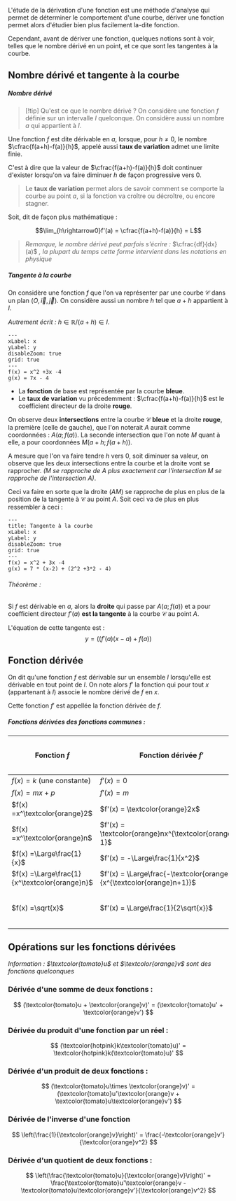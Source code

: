 
L'étude de la dérivation d'une fonction est une méthode d'analyse qui permet de déterminer le comportement d'une courbe, dériver une fonction permet alors d'étudier bien plus facilement la-dite fonction.

Cependant, avant de dériver une fonction, quelques notions sont à voir, telles que le nombre dérivé en un point, et ce que sont les tangentes à la courbe.

## Nombre dérivé et tangente à la courbe

##### Nombre dérivé

>[!tip] Qu'est ce que le nombre dérivé ? 
>On considère une fonction $f$ définie sur un intervalle $I$ quelconque.
On considère aussi un nombre $a$ qui appartient à $I$. 
>
Une fonction $f$ est dite dérivable en $a$, lorsque, pour $h \neq 0$, le nombre $\cfrac{f(a+h)-f(a)}{h}$, appelé aussi **taux de variation** admet une limite finie. 
>
C'est à dire que la valeur de $\cfrac{f(a+h)-f(a)}{h}$ doit continuer d'exister lorsqu'on va faire diminuer $h$ de façon progressive vers $0$.
>
>Le **taux de variation** permet alors de savoir comment se comporte la courbe au point $a$, si la fonction va croître ou décroître, ou encore stagner. 
>
Soit, dit de façon plus mathématique : 
>
$$\lim_{h\rightarrow0}f'(a) = \cfrac{f(a+h)-f(a)}{h} = L$$
> 
> *Remarque, le nombre dérivé peut parfois s'écrire :* $\cfrac{df}{dx}(a)$  *, la plupart du temps cette forme intervient dans les notations en physique*

##### Tangente à la courbe

On considère une fonction $f$ que l'on va représenter par une courbe $\mathscr{C}$ dans un plan $(O, \overrightarrow{i}, \overrightarrow{j})$.
On considère aussi un nombre $h$ tel que $a+h$ appartient à $I$.

*Autrement écrit :* $h \in \mathbb{R} / (a+h) \in I$.

```functionplot
---
xLabel: x
yLabel: y
disableZoom: true
grid: true
---
f(x) = x^2 +3x -4
g(x) = 7x - 4
```

- La **fonction** de base est représentée par la courbe **bleue**.
- Le **taux de variation** vu précedemment : $\cfrac{f(a+h)-f(a)}{h}$ est le coefficient directeur de la droite **rouge**.

On observe deux **intersections** entre la courbe $\mathscr{C}$ **bleue** et la droite **rouge**, la première (celle de gauche), que l'on noterait $A$ aurait comme coordonnées : $A(a; f(a))$. La seconde intersection que l'on note $M$ quant à elle, a pour coordonnées $M(a+h; f(a+h))$.

A mesure que l'on va faire tendre $h$ vers $0$, soit diminuer sa valeur, on observe que les deux intersections entre la courbe et la droite vont se rapprocher. *(M se rapproche de A plus exactement car l'intersection M se rapproche de l'intersection A)*. 

Ceci va faire en sorte que la droite $(AM)$ se rapproche de plus en plus de la position de la tangente à $\mathscr{C}$ au point $A$. Soit ceci va de plus en plus ressembler à ceci : 

```functionplot
---
title: Tangente à la courbe
xLabel: x
yLabel: y
disableZoom: true
grid: true
---
f(x) = x^2 + 3x -4 
g(x) = 7 * (x-2) + (2^2 +3*2 - 4)
```

###### Théorème : 

Si $f$ est dérivable en $a$, alors la **droite** qui passe par $A(a; f(a))$ et a pour coefficient directeur $f'(a)$ **est la tangente** à la courbe $\mathscr{C}$ au point $A$.

L'équation de cette tangente est : $$y = \Big((f'(a)(x-a) + f(a)\Big)$$

## Fonction dérivée 

On dit qu'une fonction $f$ est dérivable sur un ensemble $I$ lorsqu'elle est dérivable en tout point de $I$.
On note alors $f'$ la fonction qui pour tout $x$ (appartenant à $I$) associe le nombre dérivé de $f$ en $x$.

Cette fonction $f'$ est appellée la fonction dérivée de $f$.

##### Fonctions dérivées des fonctions communes :

| Fonction $f$ |  Fonction dérivée $f'$ | Domaines de définitions ($f \to f'$)|
| ------------ | --------------------- | :---------------------: |
| $f(x) =k$ (une constante) | $f'(x) = 0$| $\mathbb{R} \rightarrow \mathbb{R}$ |
| $f(x) =mx+p$ | $f'(x) = m$| $\mathbb{R} \rightarrow \mathbb{R}$ |
| $f(x) =x^\textcolor{orange}2$  | $f'(x) = \textcolor{orange}2x$| $\mathbb{R} \rightarrow \mathbb{R}$ |
| $f(x) =x^\textcolor{orange}n$  | $f'(x) = \textcolor{orange}nx^{\textcolor{orange}n-1}$| $\mathbb{R} \rightarrow \mathbb{R}$ |
| $f(x) =\Large\frac{1}{x}$  | $f'(x) = -\Large\frac{1}{x^2}$| $\mathbb{R} \rightarrow \mathbb{R}^*$ |
| $f(x) =\Large\frac{1}{x^\textcolor{orange}n}$  | $f'(x) = \Large\frac{-\textcolor{orange}n}{x^{\textcolor{orange}n+1}}$| $\mathbb{R} \rightarrow \mathbb{R}^*$ |
| $f(x) =\sqrt{x}$  | $f'(x) = \Large\frac{1}{2\sqrt{x}}$| $\mathbb{R} \rightarrow \mathbb{R}^{+*}$ (réels positifs non nuls)|

## Opérations sur les fonctions dérivées

*Information : $\textcolor{tomato}u$ et $\textcolor{orange}v$ sont des fonctions quelconques*

### Dérivée d'une somme de deux fonctions : 

$$
(\textcolor{tomato}u + \textcolor{orange}v)' = (\textcolor{tomato}u' + \textcolor{orange}v')
$$

### Dérivée du produit d'une fonction par un réel :

$$
(\textcolor{hotpink}k\textcolor{tomato}u)' = \textcolor{hotpink}k(\textcolor{tomato}u)'
$$

### Dérivée d'un produit de deux fonctions : 

$$
(\textcolor{tomato}u\times \textcolor{orange}v)' = (\textcolor{tomato}u'\textcolor{orange}v + \textcolor{tomato}u\textcolor{orange}v')
$$

### Dérivée de l'inverse d'une fonction
$$
\left(\frac{1}{\textcolor{orange}v}\right)' = \frac{-\textcolor{orange}v'}{\textcolor{orange}v^2}
$$

### Dérivée d'un quotient de deux fonctions :

$$
\left(\frac{\textcolor{tomato}u}{\textcolor{orange}v}\right)' = \frac{\textcolor{tomato}u'\textcolor{orange}v - \textcolor{tomato}u\textcolor{orange}v'}{\textcolor{orange}v^2}
$$
